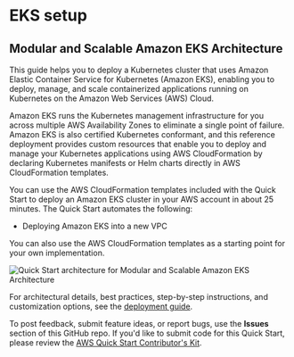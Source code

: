 # EKS setup 
## Modular and Scalable Amazon EKS Architecture

This guide helps you to deploy a Kubernetes cluster that uses Amazon Elastic Container Service for Kubernetes (Amazon EKS), enabling you to deploy, manage, and scale containerized applications running on Kubernetes on the Amazon Web Services (AWS) Cloud.

Amazon EKS runs the Kubernetes management infrastructure for you across multiple AWS Availability Zones to eliminate a single point of failure. Amazon EKS is also certified Kubernetes conformant, and this reference deployment provides custom resources that enable you to deploy and manage your Kubernetes applications using AWS CloudFormation by declaring Kubernetes manifests or Helm charts directly in AWS CloudFormation templates.

You can use the AWS CloudFormation templates included with the Quick Start to deploy an Amazon EKS cluster in your AWS account in about 25 minutes. The Quick Start automates the following:

- Deploying Amazon EKS into a new VPC

You can also use the AWS CloudFormation templates as a starting point for your own implementation.

![Quick Start architecture for Modular and Scalable Amazon EKS Architecture](https://d0.awsstatic.com/partner-network/QuickStart/datasheets/amazon-eks-on-aws-architecture-diagram.png)

For architectural details, best practices, step-by-step instructions, and customization options, see the [deployment guide](https://fwd.aws/zeWyb).

To post feedback, submit feature ideas, or report bugs, use the **Issues** section of this GitHub repo. If you'd like to submit code for this Quick Start, please review the [AWS Quick Start Contributor's Kit](https://aws-quickstart.github.io/).
